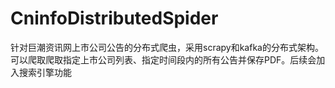 # CninfoDistributedSpider
针对巨潮资讯网上市公司公告的分布式爬虫，采用scrapy和kafka的分布式架构。可以爬取爬取指定上市公司列表、指定时间段内的所有公告并保存PDF。后续会加入搜索引擎功能
